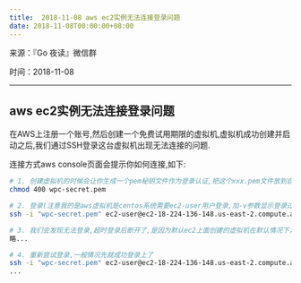 ```yaml
---
title:  2018-11-08 aws ec2实例无法连接登录问题
date: 2018-11-08T00:00:00+08:00
---
```

来源：『Go 夜读』微信群

时间：2018-11-08

---

## aws ec2实例无法连接登录问题

在AWS上注册一个账号,然后创建一个免费试用期限的虚拟机,虚拟机成功创建并启动之后,我们通过SSH登录这台虚拟机出现无法连接的问题.

连接方式aws console页面会提示你如何连接,如下:

```bash
# 1. 创建虚拟机的时候会让你生成一个pem秘钥文件作为登录认证,把这个xxx.pem文件放到自己的机器上并设置400权限
chmod 400 wpc-secret.pem

# 2. 登录(注意我的是aws虚拟机是centos系统需要ec2-user用户登录,加-v参数显示登录过程详细信息)
ssh -i "wpc-secret.pem" ec2-user@ec2-18-224-136-148.us-east-2.compute.amazonaws.com -v

# 3. 我们会发现无法登录,超时登录后断开了,是因为默认ec2上面创建的虚拟机在默认情况下，默认安全组不允许传入SSH流量。所以你需要在ec2 console中的左侧菜单栏找到安全组然后添加SSH类型的入站和出站规则即可
略...

# 4. 重新尝试登录,一般情况先就成功登录上了
ssh -i "wpc-secret.pem" ec2-user@ec2-18-224-136-148.us-east-2.compute.amazonaws.com -v
...
```
